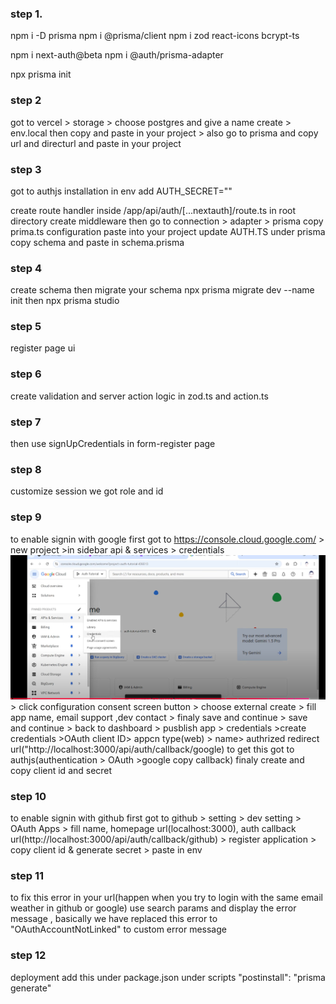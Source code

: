 ### step 1.

npm i -D prisma
npm i @prisma/client
npm i zod react-icons bcrypt-ts

npm i next-auth@beta
npm i @auth/prisma-adapter

npx prisma init

### step 2

got to vercel > storage > choose postgres and give a name create > env.local then copy and paste in your project > also go to prisma and copy url and directurl and paste in your project

### step 3

got to authjs installation
in env add AUTH_SECRET=""

create route handler inside /app/api/auth/[...nextauth]/route.ts
in root directory create middleware
then go to connection > adapter > prisma copy prima.ts configuration paste into your project
update AUTH.TS
under prisma copy schema and paste in schema.prisma

### step 4

create schema then migrate your schema
npx prisma migrate dev --name init
then npx prisma studio

### step 5

register page ui

### step 6

create validation and server action logic in zod.ts and action.ts

### step 7

then use signUpCredentials in form-register page

### step 8

customize session we got role and id

### step 9

to enable signin with google first got to https://console.cloud.google.com/ >
new project >in sidebar api & services > credentials ![alt text](image.png) > click configuration consent screen button > choose external create > fill app name, email support ,dev contact > finaly save and continue > save and continue > back to dashboard > pusblish app > credentials >create credentials >OAuth client ID> appcn type(web) > name> authrized redirect url("http://localhost:3000/api/auth/callback/google) to get this got to authjs(authentication > OAuth >google copy callback) finaly create and copy client id and secret

### step 10

to enable signin with github
first got to github > setting > dev setting > OAuth Apps > fill name, homepage url(localhost:3000), auth callback url(http://localhost:3000/api/auth/callback/github) > register application > copy client id & generate secret > paste in env

### step 11
to fix this error in your url(happen when you try to login with the same email weather in github or google) use search params and display the error message , basically we have replaced this error to "OAuthAccountNotLinked" to custom error message

### step 12 
deployment
add this under package.json under scripts
    "postinstall": "prisma generate"
